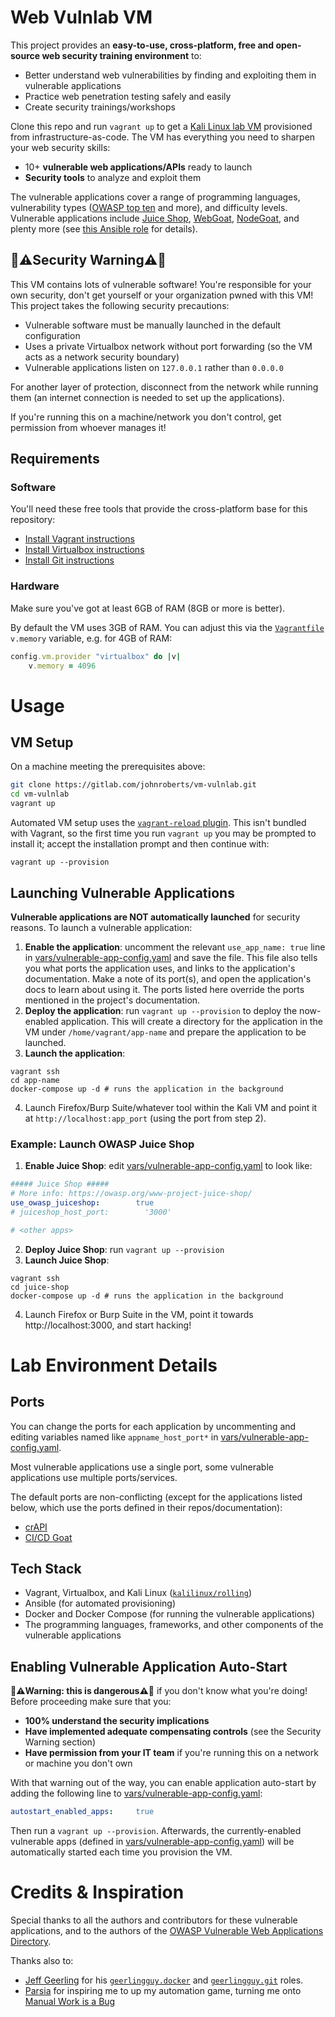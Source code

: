 # Web Vulnlab VM
This project provides an **easy-to-use, cross-platform, free and open-source web security training environment** to:
- Better understand web vulnerabilities by finding and exploiting them in vulnerable applications
- Practice web penetration testing safely and easily
- Create security trainings/workshops

Clone this repo and run `vagrant up` to get a [Kali Linux lab VM](https://www.kali.org/docs/virtualization/install-vagrant-guest-vm/) provisioned from infrastructure-as-code. The VM has everything you need to sharpen your web security skills:
- 10+ **vulnerable web applications/APIs** ready to launch
- **Security tools** to analyze and exploit them

The vulnerable applications cover a range of programming languages, vulnerability types ([OWASP top ten](https://owasp.org/Top10/) and more), and difficulty levels. Vulnerable applications include [Juice Shop](https://owasp.org/www-project-juice-shop/), [WebGoat](https://github.com/WebGoat/WebGoat), [NodeGoat](https://wiki.owasp.org/index.php/OWASP_Node_js_Goat_Project), and plenty more (see [this Ansible role](https://gitlab.com/johnroberts/ansiblerole-vulnerable-apps) for details).

## 🛑⚠️Security Warning⚠️🛑
This VM contains lots of vulnerable software! You're responsible for your own security, don't get yourself or your organization pwned with this VM! This project takes the following security precautions:
- Vulnerable software must be manually launched in the default configuration
- Uses a private Virtualbox network without port forwarding (so the VM acts as a network security boundary)
- Vulnerable applications listen on `127.0.0.1` rather than `0.0.0.0`

For another layer of protection, disconnect from the network while running them (an internet connection is needed to set up the applications).

If you're running this on a machine/network you don't control, get permission from whoever manages it!

## Requirements
### Software
You'll need these free tools that provide the cross-platform base for this repository:
- [Install Vagrant instructions](https://developer.hashicorp.com/vagrant/docs/installation)
- [Install Virtualbox instructions](https://www.virtualbox.org/wiki/Downloads)
- [Install Git instructions](https://git-scm.com/book/en/v2/Getting-Started-Installing-Git) 

### Hardware
Make sure you've got at least 6GB of RAM (8GB or more is better).

By default the VM uses 3GB of RAM. You can adjust this via the [`Vagrantfile`](Vagrantfile) `v.memory` variable, e.g. for 4GB of RAM:
```ruby
config.vm.provider "virtualbox" do |v|
    v.memory = 4096
```

# Usage
## VM Setup
On a machine meeting the prerequisites above:
```sh
git clone https://gitlab.com/johnroberts/vm-vulnlab.git
cd vm-vulnlab
vagrant up
```

Automated VM setup uses the [`vagrant-reload` plugin](https://github.com/aidanns/vagrant-reload). This isn't bundled with Vagrant, so the first time you run `vagrant up` you may be prompted to install it; accept the installation prompt and then continue with:
```shell
vagrant up --provision
```

## Launching Vulnerable Applications
**Vulnerable applications are NOT automatically launched** for security reasons. To launch a vulnerable application:
1. **Enable the application**: uncomment the relevant `use_app_name: true` line in [vars/vulnerable-app-config.yaml](vars/vulnerable-app-config.yaml) and save the file. This file also tells you what ports the application uses, and links to the application's documentation. Make a note of its port(s), and open the application's docs to learn about using it. The ports listed here override the ports mentioned in the project's documentation.
2. **Deploy the application**: run `vagrant up --provision` to deploy the now-enabled application. This will create a directory for the application in the VM under `/home/vagrant/app-name` and prepare the application to be launched.
3. **Launch the application**:
```shell
vagrant ssh
cd app-name
docker-compose up -d # runs the application in the background
```
4. Launch Firefox/Burp Suite/whatever tool within the Kali VM and point it at `http://localhost:app_port` (using the port from step 2).

### Example: Launch OWASP Juice Shop
1. **Enable Juice Shop**: edit [vars/vulnerable-app-config.yaml](vars/vulnerable-app-config.yaml) to look like:
```yaml
##### Juice Shop #####
# More info: https://owasp.org/www-project-juice-shop/
use_owasp_juiceshop:        true
# juiceshop_host_port:        '3000' 

# <other apps>
```
2. **Deploy Juice Shop**: run `vagrant up --provision`
3. **Launch Juice Shop**: 
```shell
vagrant ssh
cd juice-shop
docker-compose up -d # runs the application in the background
```
4. Launch Firefox or Burp Suite in the VM, point it towards http://localhost:3000, and start hacking!

# Lab Environment Details
## Ports
You can change the ports for each application by uncommenting and editing variables named like `appname_host_port*` in [vars/vulnerable-app-config.yaml](vars/vulnerable-app-config.yaml).

Most vulnerable applications use a single port, some vulnerable applications use multiple ports/services.

The default ports are non-conflicting (except for the applications listed below, which use the ports defined in their repos/documentation):
- [crAPI](https://github.com/OWASP/crAPI)
- [CI/CD Goat](https://github.com/cider-security-research/cicd-goat)

## Tech Stack
- Vagrant, Virtualbox, and Kali Linux ([`kalilinux/rolling`](https://app.vagrantup.com/kalilinux/boxes/rolling))
- Ansible (for automated provisioning)
- Docker and Docker Compose (for running the vulnerable applications)
- The programming languages, frameworks, and other components of the vulnerable applications

## Enabling Vulnerable Application Auto-Start
**🛑⚠️Warning: this is dangerous⚠️🛑** if you don't know what you're doing! Before proceeding make sure that you:
- **100% understand the security implications**
- **Have implemented adequate compensating controls** (see the Security Warning section)
- **Have permission from your IT team** if you're running this on a network or machine you don't own

With that warning out of the way, you can enable application auto-start by adding the following line to [vars/vulnerable-app-config.yaml](vars/vulnerable-app-config.yaml):
```yaml
autostart_enabled_apps:     true
```

Then run a `vagrant up --provision`. Afterwards, the currently-enabled vulnerable apps (defined in [vars/vulnerable-app-config.yaml](vars/vulnerable-app-config.yaml)) will be automatically started each time you provision the VM.

# Credits & Inspiration
Special thanks to all the authors and contributors for these vulnerable applications, and to the authors of the [OWASP Vulnerable Web Applications Directory](https://owasp.org/www-project-vulnerable-web-applications-directory/).

Thanks also to:
- [Jeff Geerling](https://github.com/geerlingguy) for his [`geerlingguy.docker`](https://github.com/geerlingguy/ansible-role-docker) and [`geerlingguy.git`](https://github.com/geerlingguy/ansible-role-git) roles.
- [Parsia](https://parsiya.net/about/) for inspiring me to up my automation game, turning me onto [Manual Work is a Bug](https://queue.acm.org/detail.cfm?id=3197520&doi=10.1145%2F3194653.3197520)
